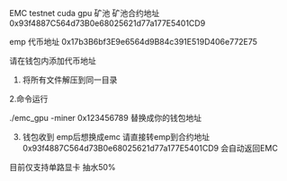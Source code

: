 EMC testnet cuda gpu 矿池
矿池合约地址
0x93f4887C564d73B0e68025621d77a177E5401CD9

emp 代币地址
0x17b3B6bf3E9e6564d9B84c391E519D406e772E75

请在钱包内添加代币地址

1. 将所有文件解压到同一目录

2.命令运行 

./emc_gpu -miner 0x123456789
替换成你的钱包地址

3. 钱包收到 emp后想换成emc
 请直接转emp到合约地址 0x93f4887C564d73B0e68025621d77a177E5401CD9 会自动返回EMC


目前仅支持单路显卡  抽水50%
